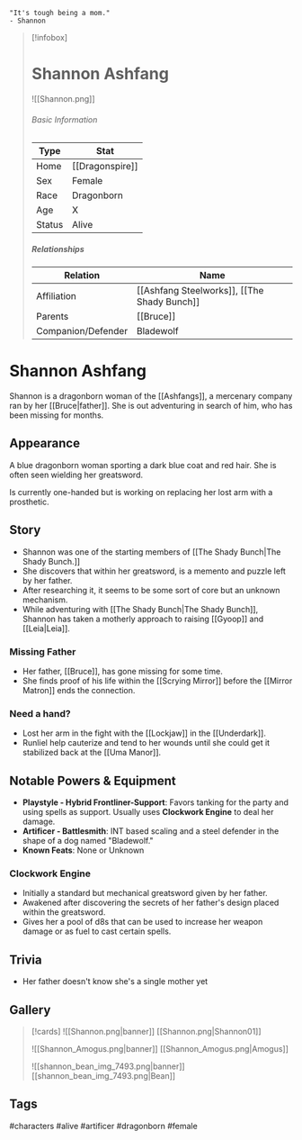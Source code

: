 	"It's tough being a mom." 
	- Shannon

> [!infobox]
> # Shannon Ashfang
> ![[Shannon.png]]
> ###### Basic Information
> | Type | Stat |
> | ---- | ---- |
> | Home | [[Dragonspire]] |
> | Sex | Female |
> | Race | Dragonborn |
> | Age | X |
> | Status | Alive |
> ##### Relationships
> | Relation | Name |
> | ---- | ---- |
> | Affiliation | [[Ashfang Steelworks]], [[The Shady Bunch]]|
> | Parents | [[Bruce]]|
> |Companion/Defender|Bladewolf|

# Shannon Ashfang
Shannon is a dragonborn woman of the [[Ashfangs]], a mercenary company ran by her [[Bruce|father]]. She is out adventuring in search of him, who has been missing for months.

## Appearance
A blue dragonborn woman sporting a dark blue coat and red hair. She is often seen wielding her greatsword. 

Is currently one-handed but is working on replacing her lost arm with a prosthetic.

## Story
- Shannon was one of the starting members of [[The Shady Bunch|The Shady Bunch.]]
- She discovers that within her greatsword, is a memento and puzzle left by her father.
- After researching it, it seems to be some sort of core but an unknown mechanism.
- While adventuring with [[The Shady Bunch|The Shady Bunch]], Shannon has taken a motherly approach to raising [[Gyoop]] and [[Leia|Leia]].

### Missing Father
- Her father, [[Bruce]], has gone missing for some time.
- She finds proof of his life within the [[Scrying Mirror]] before the [[Mirror Matron]] ends the connection.

### Need a hand?
- Lost her arm in the fight with the [[Lockjaw]] in the [[Underdark]].
- Runliel help cauterize and tend to her wounds until she could get it stabilized back at the [[Uma Manor]].
## Notable Powers & Equipment
- **Playstyle - Hybrid Frontliner-Support**: Favors tanking for the party and using spells as support. Usually uses **Clockwork Engine** to deal her damage.
- **Artificer - Battlesmith**: INT based scaling and a steel defender in the shape of a dog named "Bladewolf."
- **Known Feats**: None or Unknown

### Clockwork Engine
- Initially a standard but mechanical greatsword given by her father.
- Awakened after discovering the secrets of her father's design placed within the greatsword.
- Gives her a pool of d8s that can be used to increase her weapon damage or as fuel to cast certain spells.

## Trivia
- Her father doesn't know she's a single mother yet

## Gallery
>[!cards]
>![[Shannon.png|banner]]
>[[Shannon.png|Shannon01]]
>
>![[Shannon_Amogus.png|banner]]
>[[Shannon_Amogus.png|Amogus]]
>
>![[shannon_bean_img_7493.png|banner]]
>[[shannon_bean_img_7493.png|Bean]]
>

## Tags
#characters #alive #artificer #dragonborn #female 